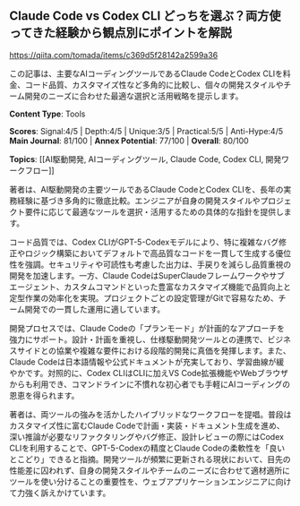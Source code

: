 ## Claude Code vs Codex CLI どっちを選ぶ？両方使ってきた経験から観点別にポイントを解説

https://qiita.com/tomada/items/c369d5f28142a2599a36

この記事は、主要なAIコーディングツールであるClaude CodeとCodex CLIを料金、コード品質、カスタマイズ性など多角的に比較し、個々の開発スタイルやチーム開発のニーズに合わせた最適な選択と活用戦略を提示します。

**Content Type**: Tools

**Scores**: Signal:4/5 | Depth:4/5 | Unique:3/5 | Practical:5/5 | Anti-Hype:4/5
**Main Journal**: 81/100 | **Annex Potential**: 77/100 | **Overall**: 80/100

**Topics**: [[AI駆動開発, AIコーディングツール, Claude Code, Codex CLI, 開発ワークフロー]]

著者は、AI駆動開発の主要ツールであるClaude CodeとCodex CLIを、長年の実務経験に基づき多角的に徹底比較。エンジニアが自身の開発スタイルやプロジェクト要件に応じて最適なツールを選択・活用するための具体的な指針を提供します。

コード品質では、Codex CLIがGPT-5-Codexモデルにより、特に複雑なバグ修正やロジック構築においてデフォルトで高品質なコードを一貫して生成する優位性を強調。セキュリティや可読性も考慮した出力は、手戻りを減らし品質重視の開発を加速します。一方、Claude CodeはSuperClaudeフレームワークやサブエージェント、カスタムコマンドといった豊富なカスタマイズ機能で品質向上と定型作業の効率化を実現。プロジェクトごとの設定管理がGitで容易なため、チーム開発での一貫した運用に適しています。

開発プロセスでは、Claude Codeの「プランモード」が計画的なアプローチを強力にサポート。設計・計画を重視し、仕様駆動開発ツールとの連携で、ビジネスサイドとの協業や複雑な要件における段階的開発に真価を発揮します。また、Claude Codeは日本語情報や公式ドキュメントが充実しており、学習曲線が緩やかです。対照的に、Codex CLIはCLIに加えVS Code拡張機能やWebブラウザからも利用でき、コマンドラインに不慣れな初心者でも手軽にAIコーディングの恩恵を得られます。

著者は、両ツールの強みを活かしたハイブリッドなワークフローを提唱。普段はカスタマイズ性に富むClaude Codeで計画・実装・ドキュメント生成を進め、深い推論が必要なリファクタリングやバグ修正、設計レビューの際にはCodex CLIを利用することで、GPT-5-Codexの精度とClaude Codeの柔軟性を「良いとこどり」できると指摘。開発ツールが頻繁に更新される現状において、目先の性能差に囚われず、自身の開発スタイルやチームのニーズに合わせて適材適所にツールを使い分けることの重要性を、ウェブアプリケーションエンジニアに向けて力強く訴えかけています。